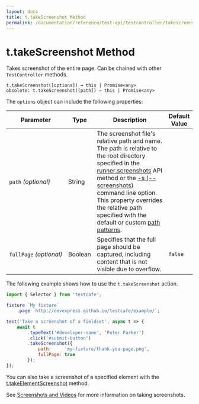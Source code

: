 ```yaml
---
layout: docs
title: t.takeScreenshot Method
permalink: /documentation/reference/test-api/testcontroller/takescreenshot.html
---
```

# t.takeScreenshot Method

Takes screenshot of the entire page. Can be chained with other `TestController` methods.

```text
t.takeScreenshot([options]) → this | Promise<any>
obsolete: t.takeScreenshot([path]) → this | Promise<any>
```

The `options` object can include the following properties:

Parameter           | Type   | Description | Default Value
------------------- | ------ | ----------- | ----------
`path`&#160;*(optional)* | String | The screenshot file's relative path and name. The path is relative to the root directory specified in the [runner.screenshots](../../testcafe-api/runner/screenshots.md) API method or the [-s (--screenshots)](../../command-line-interface.md#-s---screenshots-optionvalueoption2value2) command line option. This property overrides the relative path specified with the default or custom [path patterns](../../../guides/advanced-guides/screenshots-and-videos.md#screenshot-and-video-directories).
`fullPage`&#160;*(optional)* | Boolean | Specifies that the full page should be captured, including content that is not visible due to overflow. | `false`

The following example shows how to use the `t.takeScreenshot` action.

```js
import { Selector } from 'testcafe';

fixture `My fixture`
    .page `http://devexpress.github.io/testcafe/example/`;

test('Take a screenshot of a fieldset', async t => {
    await t
        .typeText('#developer-name', 'Peter Parker')
        .click('#submit-button')
        .takeScreenshot({
            path:     'my-fixture/thank-you-page.png',
            fullPage: true
        });
});
```

You can also take a screenshot of a specified element with the [t.takeElementScreenshot](takeelementscreenshot.md) method.

See [Screenshots and Videos](../../../guides/advanced-guides/screenshots-and-videos.md) for more information on taking screenshots.
